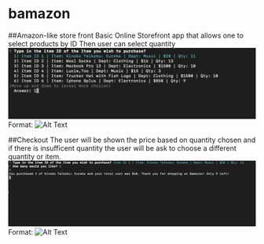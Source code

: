 # bamazon
##Amazon-like store front
Basic Online Storefront app that allows one to select products by ID 
Then user can select quantity
![screenshot of CLI](/Pic1.png)
Format: ![Alt Text](url)

##Checkout
The user will be shown the price based on quantity chosen and
if there is insufficent quantity the user will be ask to choose a different quantity or item.
![screenshot of checkout](/pic2.png)
Format: ![Alt Text](url)

